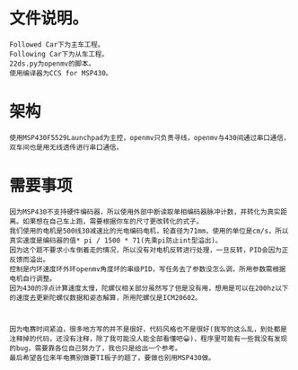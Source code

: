 # 文件说明。
    Followed Car下为主车工程。
    Following Car下为从车工程。 
    22ds.py为openmv的脚本。 
    使用编译器为CCS for MSP430。
# 架构
    使用MSP430F5529Launchpad为主控，openmv只负责寻线，openmv与430间通过串口通信，双车间也是用无线透传进行串口通信。 
# 需要事项
    因为MSP430不支持硬件编码器，所以使用外部中断读取单相编码器脉冲计数，并转化为真实距离。如果想在自己车上跑，需要根据你车的尺寸更改转化的式子。
    我们使用的电机是500线30减速比的光电编码电机，轮直径为71mm，使用的单位是cm/s，所以真实速度是编码器的值* pi / 1500 * 71(先乘pi防止int型溢出)。
    因为这个题不要求小车倒着走的情况，所以没有对电机反转进行处理，一旦反转，PID会因为正反馈而溢出。
    控制是内环速度环外环openmv角度环的串级PID，写任务去了参数没怎么调，所用参数需根据电机自行调整。
    因为430的浮点计算速度太慢，陀螺仪相关部分虽然写了但是没有用，想用是可以在200hz以下的速度去更新陀螺仪数据和姿态解算，所用陀螺仪是ICM20602。
# 
    因为电赛时间紧迫，很多地方写的并不是很好，代码风格也不是很好(我写的这么乱，到处都是注释掉的代码，还没有注释，除了我可能没人能全部看懂吧😀)，程序里可能有一些我没有发现的bug，需要靠各位自己努力了，我也只是给出一个参考。 
    最后希望各位来年电赛别做要TI板子的题了，要做也别用MSP430做。

